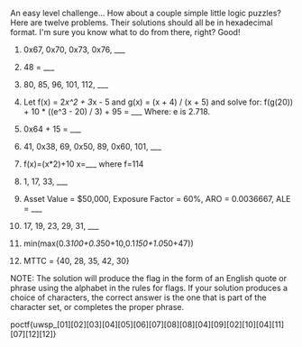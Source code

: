 An easy level challenge... How about a couple simple little logic puzzles? Here are twelve problems. Their solutions should all be in hexadecimal format. I'm sure you know what to do from there, right? Good!

1. 0x67, 0x70, 0x73, 0x76, ___

2. 48 = ___

3. 80, 85, 96, 101, 112, ___

4. Let f(x) = 2*x^2 + 3*x - 5 and g(x) = (x + 4) / (x + 5) and solve for: f(g(20)) + 10 * ((e^3 - 20) / 3) + 95 = ___ Where: e is 2.718.

5. 0x64 + 15 = ___

6. 41, 0x38, 69, 0x50, 89, 0x60, 101, ___

7. f(x)=(x*2)+10 x=___ where f=114

8. 1, 17, 33, ___

9. Asset Value = $50,000, Exposure Factor = 60%, ARO = 0.0036667, ALE = ___

10. 17, 19, 23, 29, 31, ___

11. min(max(0.3*100+0.3*50+10,0.1*150+1.0*50+47))

12. MTTC = {40, 28, 35, 42, 30}

NOTE: The solution will produce the flag in the form of an English quote or phrase using the alphabet in the rules for flags. If your solution produces a choice of characters, the correct answer is the one that is part of the character set, or completes the proper phrase.

poctf{uwsp_[01][02][03][04][05][06][07][08][08][04][09][02][10][04][11][07][12][12]}

